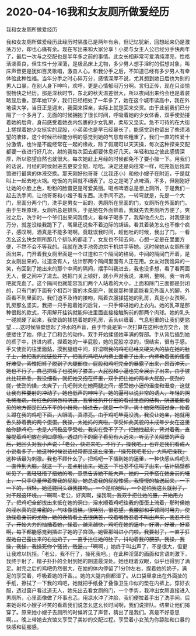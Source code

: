 # 2020-04-16我和女友厕所做爱经历



我和女友厕所做爱经历



我和女友厕所做爱经历此经历时隔虽已是两年有余，但记忆犹新，回想起来仍是激荡万分，却也心痛有余。现在写出来和大家分享！小弟与女主人公已经分手快两年了，最后一次与之交配也是半年多之前的事情。此女长相非常可爱清纯漂亮，性格活泼善良，但生性十分淫蕩，是极品床上尤物，多少男人想手淫时的假想对象，叫床声音更是犹如百灵歌唱，激奋人心。和我分手之后，不知道已经有多少男人有幸体验此种性福。当年分手之时心碎万分，感情深厚不说，尤其想到她日后也为别的男人口暴，在别人身下呻吟，欢呼，更是心情郁闷万分啊。言归正传，现在只谈愉悦畅快之经历。那是深秋时节，东北的秋天温差很大，所以夜间出来约会也是着装略显后重。那年她17岁，我们已经相处了一年多了，她在这个城市读高中，我在外地读大学，当日正是週末，我回来探亲，实际上就是回来交货。由于此前我们已分隔了一个多月了，见面的时候拥抱了很长时间，呼吸着她的少女体香，双手使劲搂着她的后背，身前感受着她衣内包裹的少女乳房，柔软又坚实。急不可待的在大街上搓捏着她少女挺实的屁股，小弟弟也是早已经暴长了，能感觉到也留出了些须渴望的液体，这个时候已经能分明的感觉到她的气息有些粗重了。我们一直的性爱十分激情，也许是不能经常在一起的缘故，除了假期可以天天操，每次这种探亲交配都要一夜进行好几次，射的我每次回去都要休息好几天。年轻和加之彼此感情深厚，所以慾望自然也就很大。每次她赶上月经的时候都免不了要小操一下。用我们的话说，月经的时侯射进去更安全期，哈哈。决定还是向往常一样，吃完饭后找宾馆进行最爽的体液交换。那天刚好他哥哥（比我还小）和他小嫂子在附近，于是就叫上一起去吃火锅。吃饭的内容就不细表了。总之是喝了点啤酒，不多，但刚刚好让她的小脸上色，粉粉的脸蛋更是可爱美丽。喝点啤酒总是想上厕所，于是我们一起去洗手间，让他哥哥和小嫂子看东西。洗手间不远，一转弯就是，先是一个大门，里面分两个门，洗手是男女一起的，男厕所在里面的门，女厕所在外面的门。由于生理原理，女厕所总是排队，于是她在外面排着，我就先去男厕所方便了。爽过之后，洗手时一个爷们出来问我借火，看样子喝多了，我帮他点火后，对我感谢万分，就差没给我跪下了，嘴里还说些不着边际的胡话。看其着装怎幺也不像个疯子，感叹啊，酒真是不能多喝啊。竟耽误我时间，趁他吐的时候，我出了门。一看怎幺这幺快女厕所那几个排队的都走了，女友也不知去向，心想一定是在里面方便，不然不会不等我的。我就在洗手池旁边烘干机烘手等她。这时候她从女厕所里面出来，门开着我女厕里面是一个过道和三个隔间的格局，中间的隔间门开着，是女友刚出来的，过道没有人，估计那两个隔间里面有人正在用。女友对我诡异的一笑，有回到了她出来的那个中间的隔间，摆手叫我进去，我也没多想，看了看两面无人，便之间冲了进去。她把门关上锁好，就小声对我说，来啊，整啊。我一听鸡吧就充血了。这个隔间也就能容我们两个人站着的大小，上面和除门三面都是封闭的，只有门的下面有个相百叶窗的木条窗户，就是那种里面能看见外面人的脚，外面看不到里面的。我们迫不及待的接吻，隔着衣服揉搓她的乳房，真是小女孩啊，乳房那幺坚实，我把一只手拖着她的后背，一只手伸进她的上衣内。她的乳罩是那种很鬆的款式，不用解开挂钩就能伸进里面直接接触胸前的那两个肉球。她的乳头一碰就硬了起来，我使劲的揉搓着她的乳房，舌头纠缠着，气息粗重的让我们更慾望……这时候隔壁想起了沖水的声音，由于毕竟是第一次打算在这种地方交合，我便搂住了她，停止了口和舌的动作，双手开始揉搓她丰满的臀部。手从背后插到她的裤子中，挤进内裤，捏着她的一半屁股，她的屁股凉凉的，很结实，很有手感。手又使劲的往里面鉆，摸到腿缝中间，好湿啊~~我的鸡吧已经又硬又大的放在她的肚子上，她把我的拉链拉开了，把我的鸡吧从内裤上面拿了出来，内裤勒着我的蛋蛋好难受，索性把裤子脱到了大腿部位，屁股和鸡吧完全的暴露了出来，昂首沖天。她也不行了，自己把裤子也脱到了膝盖，大屁股和小逼也完全展示了出来，由于彼此比较熟悉，我没细看，就把她又抱在怀里，双手把住她的两半大屁股，使劲的搓，使劲的揉，太爽了，几吧则夹在她两腿之间，感受她小逼的温度和湿度，这就让我有种要射的冲动了，她也低声的呻吟了。她的逼可以说非常的诱人，年轻的阴毛稀而疏，粉红色的阴唇和阴道，我曾经扒开仔细的看过里面的结构，阴道能能看见的地方都是凹凸不平的小粉肉，操进去，就是一个字，爽！她突然回过身，抬着头蹲在我的鸡吧下面，大眼睛，真漂亮。由于鸡吧毕竟没洗，我没让她亲，她就用舌头舔着我的两个蛋蛋。我操，太她妈的爽啦。享受如此美貌的未成年少女在这里给你舔鸡吧，也是人间极品享受啦。我实在受不了了，把她拽起来，背对着我，直接提着鸡吧放在洞口摩擦。透过门下的窗子看见有人近来，听见了关隔壁的声音后，她回头对我小声说：「老公，快进来吧，不行了，操我吧。」也许是我们看成人小说看多了，她这种时候说话经常都是这幺淫蕩。「操死我吧老公，大鸡吧操我」这种话最为刺激。我也不顾什幺了，把鸡吧一下插到她的逼里，一种快感从鸡吧头一直传到大脑，就这一下，差点射出来。她这一下也忍不住叫了出来，估计隔壁都听见了，我轻轻捂了捂她的嘴，意思告诉她不能大声。她的一只手搭在她身前的墻上，一只手尽量伸着捏我的屁股，她总说我的屁股性感。我慢慢的抽送起来，一下一下的，很轻。她还能回头跟我接吻。。一个是怕她叫，一个是怕我这幺就射了，对不起这环境。。『啊~~啊~老公，好爽啊，操我啊~~』我双手把住她的腰，开始用力了。把鸡吧全部拔出来抵在她的洞口，淫水顺着鸡吧往我的蛋蛋上流着，那时侯她的淫水真的是带甜的，气味像蛋糕，很特别，很慾望。我腰部和手臂同时用力，使劲操着身前的尤物，她的表情看上去很痛苦，咬着嘴唇忍着不叫出声来，我忍不住了，开始大力的抽插着她，操着，越来越快，鸡吧在她的逼中，好滑，好暖，好紧啊，每下都能感觉到插进了她的子宫颈。她管那叫进小门啦。我要射了，一直手狂捏她自己露出来的右边奶子，一直手拦住她的肚子，抖动着我的腰部。我操，我操，我操，我操死你个骚货，贱逼。。「啊~~啊，」她终于叫出声了，不是很大，但更让我难以抗拒。「老公，我不行了，操死我吧。」在此种淫蕩的画面和言语刺激下，我终于射了，精子扑扑的全射到她的阴道最深处。她也瞇着双眼，似乎也得到了满足。射完之后的鸡吧仍然很大，在她的体内停留了1分钟左右，捏着她的奶子，满足的享受着，呼吸着她的汗香。。她的大腿内侧都湿了。从口袋里拿出在外面扯的手纸，擦拭了一下我的鸡吧，她就把手纸叠了叠像卫生巾似的垫在内裤上。穿好衣服，透过窗户看过道无人，她先出去看女厕的门，一个手势，我冲出女厕直接进入男厕所，心里面像做了坏事忐忑。用凉水沖了沖脸，我们便拉着手出了洗手间。后来她哥和小嫂子坏笑的看着我们说怎幺这幺长时间啊，我们说排队。结果让他们揭穿了。原来她小嫂子去厕所的时候听见了声音，猜出了是我们。真是不好意思啊。。。晚上带她去宾馆又享受了美妙的交配过程。享受着小女孩为你舔肛和口暴的快感和征服感。


